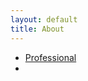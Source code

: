```yaml
---
layout: default
title: About
---
```


<ul>
	<li><a href="professional" title="professional">Professional</a></li>
	<li><a href="Personal"></a></li>
</ul>

